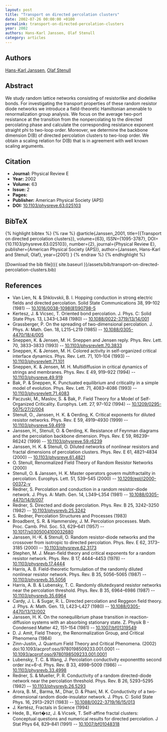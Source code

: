 ```yaml
---
layout: post
title: "Transport on directed percolation clusters"
date: 2002-07-26 00:00:00 +0100
permalink: transport-on-directed-percolation-clusters
year: 2002
authors: Hans-Karl Janssen, Olaf Stenull
category: articles
---
```

 
## Authors
[Hans-Karl Janssen](authors/hans-karl-janssen), [Olaf Stenull](authors/olaf-stenull)
 
## Abstract
We study random lattice networks consisting of resistorlike and diodelike bonds. For investigating the transport properties of these random resistor diode networks we introduce a field-theoretic Hamiltonian amenable to renormalization group analysis. We focus on the average two-port resistance at the transition from the nonpercolating to the directed percolating phase and calculate the corresponding resistance exponent straight phi to two-loop order. Moreover, we determine the backbone dimension D(B) of directed percolation clusters to two-loop order. We obtain a scaling relation for D(B) that is in agreement with well known scaling arguments.
 
## Citation
- **Journal:** Physical Review E
- **Year:** 2002
- **Volume:** 63
- **Issue:** 2
- **Pages:** 
- **Publisher:** American Physical Society (APS)
- **DOI:** [10.1103/physreve.63.025103](https://doi.org/10.1103/physreve.63.025103)
 
## BibTeX
{% highlight bibtex %}
{% raw %}
@article{Janssen_2001,
  title={{Transport on directed percolation clusters}},
  volume={63},
  ISSN={1095-3787},
  DOI={10.1103/physreve.63.025103},
  number={2},
  journal={Physical Review E},
  publisher={American Physical Society (APS)},
  author={Janssen, Hans-Karl and Stenull, Olaf},
  year={2001}
}
{% endraw %}
{% endhighlight %}
 
[Download the bib file]({{ site.baseurl }}/assets/bib/transport-on-directed-percolation-clusters.bib)
 
## References
- Van Lien, N. & Shklovskii, B. I. Hopping conduction in strong electric fields and directed percolation. Solid State Communications 38, 99–102 (1981) -- [10.1016/0038-1098(81)90798-5](https://doi.org/10.1016/0038-1098(81)90798-5)
- Kertesz, J. & Vicsec, T. Oriented bond percolation. J. Phys. C: Solid State Phys. 13, L343–L348 (1980) -- [10.1088/0022-3719/13/14/001](https://doi.org/10.1088/0022-3719/13/14/001)
- Grassberger, P. On the spreading of two-dimensional percolation. J. Phys. A: Math. Gen. 18, L215–L219 (1985) -- [10.1088/0305-4470/18/4/005](https://doi.org/10.1088/0305-4470/18/4/005)
- Sneppen, K. & Jensen, M. H. Sneppen and Jensen reply. Phys. Rev. Lett. 70, 3833–3833 (1993) -- [10.1103/physrevlett.70.3833](https://doi.org/10.1103/physrevlett.70.3833)
- Sneppen, K. & Jensen, M. H. Colored activity in self-organized critical interface dynamics. Phys. Rev. Lett. 71, 101–104 (1993) -- [10.1103/physrevlett.71.101](https://doi.org/10.1103/physrevlett.71.101)
- Sneppen, K. & Jensen, M. H. Multidiffusion in critical dynamics of strings and membranes. Phys. Rev. E 49, 919–922 (1994) -- [10.1103/physreve.49.919](https://doi.org/10.1103/physreve.49.919)
- Bak, P. & Sneppen, K. Punctuated equilibrium and criticality in a simple model of evolution. Phys. Rev. Lett. 71, 4083–4086 (1993) -- [10.1103/physrevlett.71.4083](https://doi.org/10.1103/physrevlett.71.4083)
- Paczuski, M., Maslov, S. & Bak, P. Field Theory for a Model of Self-Organized Criticality. Europhys. Lett. 27, 97–102 (1994) -- [10.1209/0295-5075/27/2/004](https://doi.org/10.1209/0295-5075/27/2/004)
- Stenull, O., Janssen, H. K. & Oerding, K. Critical exponents for diluted resistor networks. Phys. Rev. E 59, 4919–4930 (1999) -- [10.1103/physreve.59.4919](https://doi.org/10.1103/physreve.59.4919)
- Janssen, H., Stenull, O. & Oerding, K. Resistance of Feynman diagrams and the percolation backbone dimension. Phys. Rev. E 59, R6239–R6242 (1999) -- [10.1103/physreve.59.r6239](https://doi.org/10.1103/physreve.59.r6239)
- Janssen, H. K. & Stenull, O. Diluted networks of nonlinear resistors and fractal dimensions of percolation clusters. Phys. Rev. E 61, 4821–4834 (2000) -- [10.1103/physreve.61.4821](https://doi.org/10.1103/physreve.61.4821)
- O. Stenull, Renormalized Field Theory of Random Resistor Networks (2000)
- Stenull, O. & Janssen, H. K. Master operators govern multifractality in percolation. Europhys. Lett. 51, 539–545 (2000) -- [10.1209/epl/i2000-00372-y](https://doi.org/10.1209/epl/i2000-00372-y)
- Redner, S. Percolation and conduction in a random resistor-diode network. J. Phys. A: Math. Gen. 14, L349–L354 (1981) -- [10.1088/0305-4470/14/9/007](https://doi.org/10.1088/0305-4470/14/9/007)
- Redner, S. Directed and diode percolation. Phys. Rev. B 25, 3242–3250 (1982) -- [10.1103/physrevb.25.3242](https://doi.org/10.1103/physrevb.25.3242)
- S. Redner, Percolation Structures and Processes (1983)
- Broadbent, S. R. & Hammersley, J. M. Percolation processes. Math. Proc. Camb. Phil. Soc. 53, 629–641 (1957) -- [10.1017/s0305004100032680](https://doi.org/10.1017/s0305004100032680)
- Janssen, H.-K. & Stenull, O. Random resistor-diode networks and the crossover from isotropic to directed percolation. Phys. Rev. E 62, 3173–3185 (2000) -- [10.1103/physreve.62.3173](https://doi.org/10.1103/physreve.62.3173)
- Stephen, M. J. Mean-field theory and critical exponents for a random resistor network. Phys. Rev. B 17, 4444–4453 (1978) -- [10.1103/physrevb.17.4444](https://doi.org/10.1103/physrevb.17.4444)
- Harris, A. B. Field-theoretic formulation of the randomly diluted nonlinear resistor network. Phys. Rev. B 35, 5056–5065 (1987) -- [10.1103/physrevb.35.5056](https://doi.org/10.1103/physrevb.35.5056)
- Harris, A. B. & Lubensky, T. C. Randomly dilutedxyand resistor networks near the percolation threshold. Phys. Rev. B 35, 6964–6986 (1987) -- [10.1103/physrevb.35.6964](https://doi.org/10.1103/physrevb.35.6964)
- Cardy, J. L. & Sugar, R. L. Directed percolation and Reggeon field theory. J. Phys. A: Math. Gen. 13, L423–L427 (1980) -- [10.1088/0305-4470/13/12/002](https://doi.org/10.1088/0305-4470/13/12/002)
- Janssen, H. K. On the nonequilibrium phase transition in reaction-diffusion systems with an absorbing stationary state. Z. Physik B - Condensed Matter 42, 151–154 (1981) -- [10.1007/bf01319549](https://doi.org/10.1007/bf01319549)
- D. J. Amit, Field Theory, the Renormalization Group, and Critical Phenomena (1984)
- Zinn-Justin, J. Quantum Field Theory and Critical Phenomena. (2002) doi:10.1093/acprof:oso/9780198509233.001.0001 -- [10.1093/acprof:oso/9780198509233.001.0001](https://doi.org/10.1093/acprof:oso/9780198509233.001.0001)
- Lubensky, T. C. & Wang, J. Percolation conductivity exponenttto second order inε=6-d. Phys. Rev. B 33, 4998–5009 (1986) -- [10.1103/physrevb.33.4998](https://doi.org/10.1103/physrevb.33.4998)
- Redner, S. & Mueller, P. R. Conductivity of a random directed-diode network near the percolation threshold. Phys. Rev. B 26, 5293–5295 (1982) -- [10.1103/physrevb.26.5293](https://doi.org/10.1103/physrevb.26.5293)
- Arora, B. M., Barma, M., Dhar, D. & Phani, M. K. Conductivity of a two-dimensional random diode-insulator network. J. Phys. C: Solid State Phys. 16, 2913–2921 (1983) -- [10.1088/0022-3719/16/15/013](https://doi.org/10.1088/0022-3719/16/15/013)
- J. Kertész, Fractals in Science (1994)
- Hede, B., Kert�sz, J. & Vicsek, T. Self-affine fractal clusters: Conceptual questions and numerical results for directed percolation. J Stat Phys 64, 829–841 (1991) -- [10.1007/bf01048318](https://doi.org/10.1007/bf01048318)

